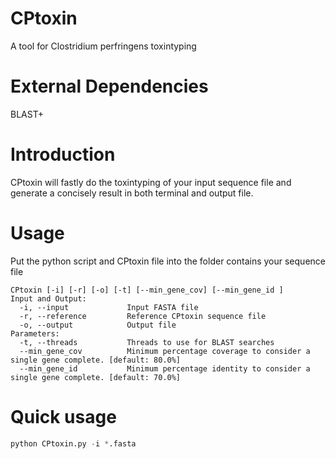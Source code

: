 # CPtoxin
A tool for Clostridium perfringens toxintyping

# External Dependencies
BLAST+

# Introduction
CPtoxin will fastly do the toxintyping of your input sequence file and generate a concisely result in both terminal and output file.

# Usage
Put the python script and CPtoxin file into the folder contains your sequence file

```
CPtoxin [-i] [-r] [-o] [-t] [--min_gene_cov] [--min_gene_id ]
Input and Output:
  -i, --input             Input FASTA file
  -r, --reference         Reference CPtoxin sequence file
  -o, --output            Output file
Parameters:
  -t, --threads           Threads to use for BLAST searches
  --min_gene_cov          Minimum percentage coverage to consider a single gene complete. [default: 80.0%]
  --min_gene_id           Minimum percentage identity to consider a single gene complete. [default: 70.0%]
```
# Quick usage
``` Python
python CPtoxin.py -i *.fasta 
